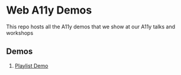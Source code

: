 # Web A11y Demos

This repo hosts all the A11y demos that we show at our A11y talks and workshops

## Demos

1. [Playlist Demo](/playlist-demo)
